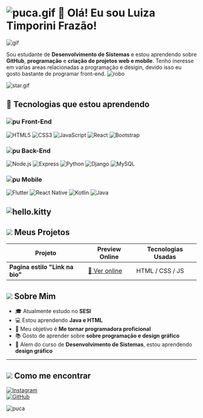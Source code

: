 # ![puca.gif](https://lh3.ggpht.com/_BJo2sJZzI3g/SXintX0d4sI/AAAAAAAABjs/cS-taV2hJq4/s400/327a.gif)  👋 Olá! Eu sou Luiza Timporini Frazão!

![gif](https://www.imagensanimadas.com/data/media/134/linha-divisoria-imagem-animada-0057.gif)


Sou estudante de **Desenvolvimento de Sistemas** e estou aprendendo sobre **GitHub**, **programação** e **criação de projetos web e mobile**. Tenho ineresse em varias areas relacionadas a programação e desigin, devido isso eu gosto bastante de programar front-end. ![robo](https://blogger.googleusercontent.com/img/b/R29vZ2xl/AVvXsEg8Sh7fky0m43qxNr8W1IAaMaAwKLiD8xrPCTnn75r53bM10NFASNMG3ImTNXSdV8bcDGv9MTxxK19a3Rp9sZBIpYyvcHdKAHkelX1kFMkLPMv4QUmaP67nuzTIClJV5_XsTuqu18t4GS8/)

![star.gif](https://lh6.ggpht.com/_iaCLYPyXFeQ/Sb6hTvdJ3-I/AAAAAAAAB-Y/G0N97rLfLMw/s400/hellokitty36.png)

## 🎯 Tecnologias que estou aprendendo

### ![pu](https://blogger.googleusercontent.com/img/b/R29vZ2xl/AVvXsEiu2NWjaLXBh9z4cNUByQoRNP0nngVTKiZljifB5Bn4kdUZ_d3kJ5F54BBOryFan4LLiXAmjf6_BA0K_yhUi0Dle_Giqj4X2RPO5apRL22bj-v4lNBqmhVK4XewtLppy8eoQE4yMYINrqY/) Front-End
![HTML5](https://img.shields.io/badge/-HTML5-E34F26?style=flat-square&logo=html5&logoColor=white)
![CSS3](https://img.shields.io/badge/-CSS3-1572B6?style=flat-square&logo=css3)
![JavaScript](https://img.shields.io/badge/-JavaScript-F7DF1E?style=flat-square&logo=javascript&logoColor=black)
![React](https://img.shields.io/badge/-React-61DAFB?style=flat-square&logo=react&logoColor=black)
![Bootstrap](https://img.shields.io/badge/-Bootstrap-7952B3?style=flat-square&logo=bootstrap&logoColor=white)

### ![pu](https://blogger.googleusercontent.com/img/b/R29vZ2xl/AVvXsEiu2NWjaLXBh9z4cNUByQoRNP0nngVTKiZljifB5Bn4kdUZ_d3kJ5F54BBOryFan4LLiXAmjf6_BA0K_yhUi0Dle_Giqj4X2RPO5apRL22bj-v4lNBqmhVK4XewtLppy8eoQE4yMYINrqY/)  Back-End
![Node.js](https://img.shields.io/badge/-Node.js-339933?style=flat-square&logo=node.js&logoColor=white)
![Express](https://img.shields.io/badge/-Express-000000?style=flat-square&logo=express&logoColor=white)
![Python](https://img.shields.io/badge/-Python-3776AB?style=flat-square&logo=python&logoColor=white)
![Django](https://img.shields.io/badge/-Django-092E20?style=flat-square&logo=django&logoColor=white)
![MySQL](https://img.shields.io/badge/-MySQL-4479A1?style=flat-square&logo=mysql&logoColor=white)

### ![pu](https://blogger.googleusercontent.com/img/b/R29vZ2xl/AVvXsEiu2NWjaLXBh9z4cNUByQoRNP0nngVTKiZljifB5Bn4kdUZ_d3kJ5F54BBOryFan4LLiXAmjf6_BA0K_yhUi0Dle_Giqj4X2RPO5apRL22bj-v4lNBqmhVK4XewtLppy8eoQE4yMYINrqY/) Mobile
![Flutter](https://img.shields.io/badge/-Flutter-02569B?style=flat-square&logo=flutter&logoColor=white)
![React Native](https://img.shields.io/badge/-React_Native-61DAFB?style=flat-square&logo=react&logoColor=black)
![Kotlin](https://img.shields.io/badge/-Kotlin-0095D5?style=flat-square&logo=kotlin&logoColor=white)
![Java](https://img.shields.io/badge/-Java-007396?style=flat-square&logo=java&logoColor=white)

![hello.kitty](https://lh3.ggpht.com/_BJo2sJZzI3g/SpU9NjMvk3I/AAAAAAAAH60/8zWoX_E42Ew/s400/jardim.gif)
---

## ![](https://lh3.ggpht.com/_BJo2sJZzI3g/SdDxtATSPEI/AAAAAAAAEsg/CWom_XtNhJQ/s400/sombrinha15.png)  Meus Projetos

| Projeto               | Preview Online                        | Tecnologias Usadas        |
|-----------------------|-------------------------------------|--------------------------|
| **Pagina estilo "Link na bio"** | [🔗 Ver online](https://luizatimporinifrazao.github.io/eu-pagina/) | HTML / CSS / JS          |



## ![](https://lh5.ggpht.com/_BJo2sJZzI3g/SuyF0wTRNuI/AAAAAAAALZY/XpaPDdMQ_qU/s400/fliperama.gif) Sobre Mim

- 🎓 Atualmente estudo no **SESI**
- 💻 Estou aprendendo **Java e HTML**
- 🎯 Meu objetivo é **Me tornar programadora proficional**
- 📚 Gosto de aprender sobre **sobre programação e design gráfico**
- 🚀 Alem do curso de **Desenvolvimento de Sistemas**, estou aprendendo **design gráfico**

---

## ![](https://lh6.ggpht.com/_BJo2sJZzI3g/SqfPOi94_cI/AAAAAAAAIak/xGNcNp5qQjM/s400/pc.gif) Como me encontrar


[![Instagram](https://img.shields.io/badge/-Instagram-E4405F?style=flat-square&logo=instagram&logoColor=white)](https://www.instagram.com/timporini_?igsh=MTU3MXB3Zm54dDlwMA==)  
[![GitHub](https://img.shields.io/badge/-GitHub-181717?style=flat-square&logo=github&logoColor=white)](https://github.com/luizatimporinifrazao)


![puca](https://lh6.ggpht.com/_BJo2sJZzI3g/SXR328VOU6I/AAAAAAAABJ8/wOhd8fvD3Ew/s400/181a.gif)
